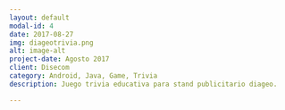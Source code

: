 ```yaml
---
layout: default
modal-id: 4
date: 2017-08-27
img: diageotrivia.png
alt: image-alt
project-date: Agosto 2017
client: Disecom
category: Android, Java, Game, Trivia
description: Juego trivia educativa para stand publicitario diageo. 

---
```

